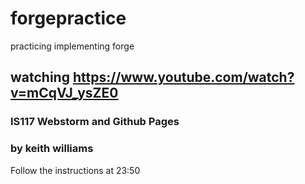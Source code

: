 # forgepractice
practicing implementing forge

## watching https://www.youtube.com/watch?v=mCqVJ_ysZE0
### IS117 Webstorm and Github Pages
### by keith williams

Follow the instructions at 23:50